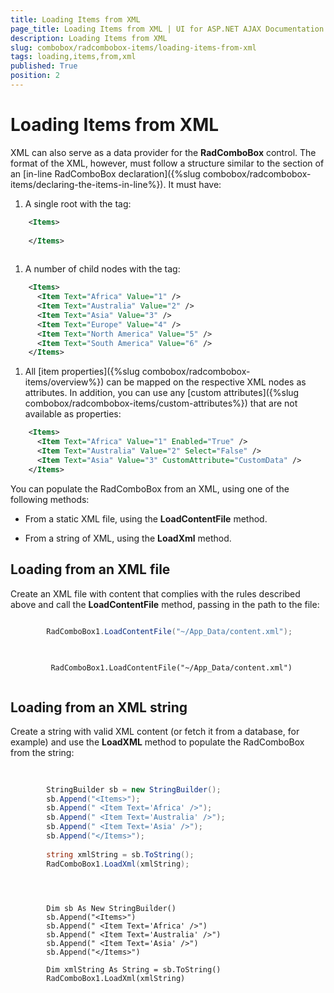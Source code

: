 ```yaml
---
title: Loading Items from XML
page_title: Loading Items from XML | UI for ASP.NET AJAX Documentation
description: Loading Items from XML
slug: combobox/radcombobox-items/loading-items-from-xml
tags: loading,items,from,xml
published: True
position: 2
---
```


# Loading Items from XML



XML can also serve as a data provider for the __RadComboBox__ control. The format of the XML, however, must follow a structure similar to the <Items></Items> section of an [in-line RadComboBox declaration]({%slug combobox/radcombobox-items/declaring-the-items-in-line%}). It must have:

1. A single root with the <Items> tag:

````XML
	<Items>
	
	</Items>
	
````



1. A number of child nodes with the <Item></Item> tag:

````XML
	<Items>
	  <Item Text="Africa" Value="1" />
	  <Item Text="Australia" Value="2" />
	  <Item Text="Asia" Value="3" />
	  <Item Text="Europe" Value="4" />
	  <Item Text="North America" Value="5" />
	  <Item Text="South America" Value="6" />
	</Items>
````



1. All [item properties]({%slug combobox/radcombobox-items/overview%}) can be mapped on the respective XML nodes as attributes. In addition, you can use any [custom attributes]({%slug combobox/radcombobox-items/custom-attributes%}) that are not available as properties:

````XML
	<Items>
	  <Item Text="Africa" Value="1" Enabled="True" />
	  <Item Text="Australia" Value="2" Select="False" />
	  <Item Text="Asia" Value="3" CustomAttribute="CustomData" />
	</Items>
````



You can populate the RadComboBox from an XML, using one of the following methods:

* From a static XML file, using the __LoadContentFile__ method.

* From a string of XML, using the __LoadXml__ method.

## Loading from an XML file

Create an XML file with content that complies with the rules described above and call the __LoadContentFile__ method, passing in the path to the file:



````C#
	     
	    RadComboBox1.LoadContentFile("~/App_Data/content.xml");
				
````
````VB.NET
	
	     RadComboBox1.LoadContentFile("~/App_Data/content.xml")
	
````


## Loading from an XML string

Create a string with valid XML content (or fetch it from a database, for example) and use the __LoadXML__ method to populate the RadComboBox from the string:



````C#
	     
	
	    StringBuilder sb = new StringBuilder();
	    sb.Append("<Items>");
	    sb.Append(" <Item Text='Africa' />");
	    sb.Append(" <Item Text='Australia' />");
	    sb.Append(" <Item Text='Asia' />");
		sb.Append("</Items>");
	
	    string xmlString = sb.ToString();
	    RadComboBox1.LoadXml(xmlString);
				
````
````VB.NET
	
	
	    Dim sb As New StringBuilder()
	    sb.Append("<Items>")
	    sb.Append(" <Item Text='Africa' />")
	    sb.Append(" <Item Text='Australia' />")
	    sb.Append(" <Item Text='Asia' />")
	    sb.Append("</Items>")
	
	    Dim xmlString As String = sb.ToString()
	    RadComboBox1.LoadXml(xmlString)
	
````

